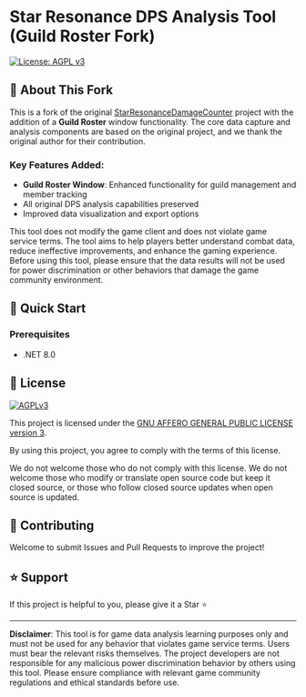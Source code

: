 # Star Resonance DPS Analysis Tool (Guild Roster Fork)

[![License: AGPL v3](https://img.shields.io/badge/License-AGPL%20v3-brightgreen.svg)](https://www.gnu.org/licenses/agpl-3.0.txt)

## 🌟 About This Fork

This is a fork of the original [StarResonanceDamageCounter](https://github.com/dmlgzs/StarResonanceDamageCounter) project with the addition of a **Guild Roster** window functionality. The core data capture and analysis components are based on the original project, and we thank the original author for their contribution.

### Key Features Added:
- **Guild Roster Window**: Enhanced functionality for guild management and member tracking
- All original DPS analysis capabilities preserved
- Improved data visualization and export options

This tool does not modify the game client and does not violate game service terms. The tool aims to help players better understand combat data, reduce ineffective improvements, and enhance the gaming experience. Before using this tool, please ensure that the data results will not be used for power discrimination or other behaviors that damage the game community environment.

## 🚀 Quick Start

### Prerequisites

- .NET 8.0

## 📄 License

[![AGPLv3](https://www.gnu.org/graphics/agplv3-with-text-162x68.png)](LICENSE)

This project is licensed under the [GNU AFFERO GENERAL PUBLIC LICENSE version 3](LICENSE).

By using this project, you agree to comply with the terms of this license.

We do not welcome those who do not comply with this license. We do not welcome those who modify or translate open source code but keep it closed source, or those who follow closed source updates when open source is updated.

## 👥 Contributing

Welcome to submit Issues and Pull Requests to improve the project!

## ⭐ Support

If this project is helpful to you, please give it a Star ⭐

---

**Disclaimer**: This tool is for game data analysis learning purposes only and must not be used for any behavior that violates game service terms. Users must bear the relevant risks themselves. The project developers are not responsible for any malicious power discrimination behavior by others using this tool. Please ensure compliance with relevant game community regulations and ethical standards before use.

